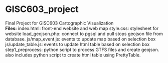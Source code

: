 # GISC603_project
Final Project for GISC603 Cartographic Visualization<br>
<b>Files:</b>
index.html: front-end website and web map
style.css: stylesheet for website
load_geojson.php: connect to pgsql and pull stops geojson file from database.
js/map_event.js: events to update map based on selection box
js/update_table.js: events to update html table based on selection box
step1_preprocess: python script to process GTFS files and create geojson. also includes python script to create html table using PrettyTable.

